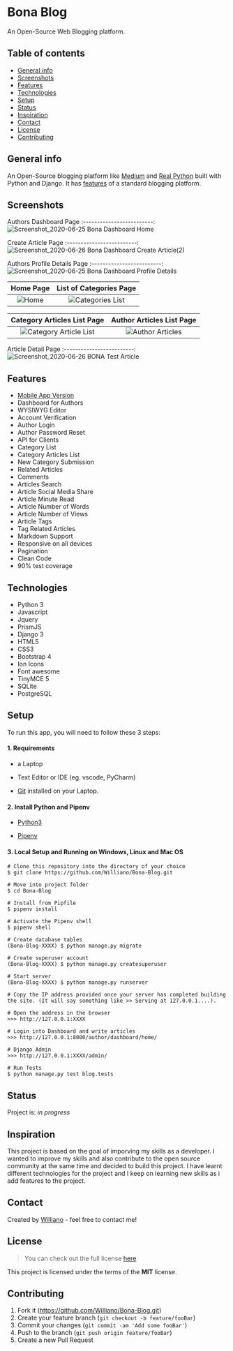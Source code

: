 # Bona Blog
An Open-Source Web Blogging platform.


## Table of contents
* [General info](#general-info)
* [Screenshots](#screenshots)
* [Features](#features)
* [Technologies](#technologies)
* [Setup](#setup)
* [Status](#status)
* [Inspiration](#inspiration)
* [Contact](#contact)
* [License](#license)
* [Contributing](#contributing)


## General info
An Open-Source blogging platform like [Medium](https://medium.com/) and [Real Python](https://realpython.com/) built with Python and Django. It has [features](#features) of a standard blogging platform.

## Screenshots

 Authors Dashboard Page
:-------------------------:
![Screenshot_2020-06-25 Bona Dashboard Home](https://user-images.githubusercontent.com/19711677/85830207-d4e17200-b751-11ea-9de2-0a86b5bd296a.png)

 Create Article Page
:-------------------------:
![Screenshot_2020-06-26 Bona Dashboard Create Article(2)](https://user-images.githubusercontent.com/19711677/85830197-d1e68180-b751-11ea-9a10-9653fc0c1a9d.png)


Authors Profile Details Page
:-------------------------:
![Screenshot_2020-06-25 Bona Dashboard Profile Details](https://user-images.githubusercontent.com/19711677/85830204-d317ae80-b751-11ea-86ff-c7b5683ffea5.png)


Home Page            |  List of Categories Page
:-------------------------:|:-------------------------:
![Home](https://user-images.githubusercontent.com/19711677/56363189-264fb200-61db-11e9-9bba-77a3e7f7c1de.jpg) | ![Categories List](https://user-images.githubusercontent.com/19711677/56363187-264fb200-61db-11e9-8a90-0af49eb33758.jpg)

Category Articles List Page       |  Author Articles List Page
:-------------------------:|:-------------------------:
![Category Article List](https://user-images.githubusercontent.com/19711677/56363188-264fb200-61db-11e9-8fef-fc83fb29f056.png) | ![Author Articles](https://user-images.githubusercontent.com/19711677/56363185-25b71b80-61db-11e9-9a42-2fffaa369d28.jpg)

Article Detail Page 
:-------------------------:
![Screenshot_2020-06-26 BONA Test Article](https://user-images.githubusercontent.com/19711677/85830620-854f7600-b752-11ea-8386-f618535cf97d.jpg)
 


## Features

* [Mobile App Version](https://github.com/Williano/Bona-Blog-Mobile)
* Dashboard for Authors
* WYSIWYG Editor
* Account Verification
* Author Login
* Author Password Reset
* API for Clients
* Category List
* Category Articles List
* New Category Submission
* Related Articles
* Comments
* Articles Search
* Article Social Media Share
* Article Minute Read
* Article Number of Words
* Article Number of Views
* Article Tags
* Tag Related Articles
* Markdown Support
* Responsive on all devices
* Pagination
* Clean Code
* 90% test coverage


## Technologies
* Python 3
* Javascript
* Jquery
* PrismJS
* Django 3
* HTML5
* CSS3 
* Bootstrap 4
* Ion Icons
* Font awesome
* TinyMCE 5
* SQLite
* PostgreSQL


## Setup

To run this app, you will need to follow these 3 steps:

#### 1. Requirements
  - a Laptop

  - Text Editor or IDE (eg. vscode, PyCharm)

  - [Git](https://git-scm.com/book/en/v2/Getting-Started-Installing-Git) installed on your Laptop.


#### 2. Install Python and Pipenv
  - [Python3](https://www.python.org/downloads/)
  

  - [Pipenv](https://pipenv-es.readthedocs.io/es/stable/)

#### 3. Local Setup and Running on Windows, Linux and Mac OS

  ```
  # Clone this repository into the directory of your choice
  $ git clone https://github.com/Williano/Bona-Blog.git

  # Move into project folder
  $ cd Bona-Blog

  # Install from Pipfile
  $ pipenv install

  # Activate the Pipenv shell
  $ pipenv shell

  # Create database tables
  (Bona-Blog-XXXX) $ python manage.py migrate
  
  # Create superuser account
  (Bona-Blog-XXXX) $ python manage.py createsuperuser

  # Start server
  (Bona-Blog-XXXX) $ python manage.py runserver
  
  # Copy the IP address provided once your server has completed building the site. (It will say something like >> Serving at 127.0.0.1....).
  
  # Open the address in the browser
  >>> http://127.0.0.1:XXXX
  
  # Login into Dashboard and write articles
  >>> http://127.0.0.1:8000/author/dashboard/home/
  
  # Django Admin
  >>> http://127.0.0.1:XXXX/admin/
  
  # Run Tests
  $ python manage.py test blog.tests
  ```


## Status
Project is: _in progress_

## Inspiration
This project is based on the goal of imporving my skills as a developer. I wanted to improve my skills and also contribute to the open source community at the same time and decided to build this project. I have learnt different technologies for the project and I keep on learning new skills as i add features to the project.

## Contact
Created by [Williano](https://williano.github.io/) - feel free to contact me!

## License
>You can check out the full license [here](https://github.com/Williano/Bona-Blog/blob/master/LICENSE.md)

This project is licensed under the terms of the **MIT** license.

## Contributing

1. Fork it (<https://github.com/Williano/Bona-Blog.git>)
2. Create your feature branch (`git checkout -b feature/fooBar`)
3. Commit your changes (`git commit -am 'Add some fooBar'`)
4. Push to the branch (`git push origin feature/fooBar`)
5. Create a new Pull Request
